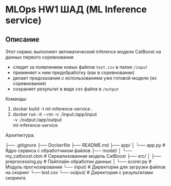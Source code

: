 # MLOps HW1 ШАД (ML Inference service)

## Описание

Этот сервис выполняет автоматический inference модели CatBoost на данных первого соревнования

- следит за появлением новых файлов `test.csv` в папке `/input`
- применяет к ним предобработку (как в соревновании)
- делает предсказания с использованием уже готовой модели (из соревнования) 
- сохраняет результат в виде csv файла в `/output`


Команды: 

1. docker build -t ml-inference-service .
2. docker run -it --rm -v ./input:/app/input \
                    -v ./output:/app/output \
                    ml-inference-service


Архитектура: 

├── .gitignore
├── Dockerfile
├── README.md
├── app/
│ └── app.py # Ядро сервиса с обработчиком файлов
├── model/
│ └── my_catboost.cbm # Сериализованная модель CatBoost
├── src/
│ ├── preprocessing.py # Пайплайн обработки данных
│ └── scorer.py # Модуль прогнозирования
└── input/ # Директория для загрузки файлов на скоринг
    └── test.csv 
└── output/ # Директория с результатами скоринга